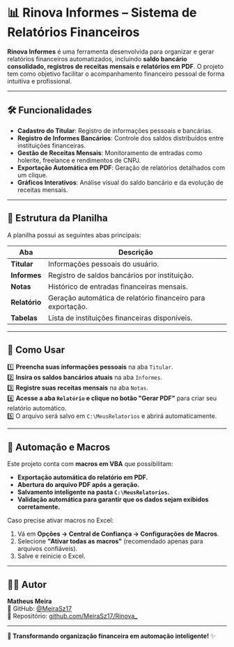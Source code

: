 # 📊 Rinova Informes – Sistema de Relatórios Financeiros

**Rinova Informes** é uma ferramenta desenvolvida para organizar e gerar relatórios financeiros automatizados, incluindo **saldo bancário consolidado, registros de receitas mensais e relatórios em PDF**. O projeto tem como objetivo facilitar o acompanhamento financeiro pessoal de forma intuitiva e profissional.

---

## 🛠 **Funcionalidades**

- **Cadastro do Titular**: Registro de informações pessoais e bancárias.
- **Registro de Informes Bancários**: Controle dos saldos distribuídos entre instituições financeiras.
- **Gestão de Receitas Mensais**: Monitoramento de entradas como holerite, freelance e rendimentos de CNPJ.
- **Exportação Automática em PDF**: Geração de relatórios detalhados com um clique.
- **Gráficos Interativos**: Análise visual do saldo bancário e da evolução de receitas mensais.

---

## 📂 **Estrutura da Planilha**

A planilha possui as seguintes abas principais:

| Aba         | Descrição |
|------------|------------|
| **Titular** | Informações pessoais do usuário. |
| **Informes** | Registro de saldos bancários por instituição. |
| **Notas** | Histórico de entradas financeiras mensais. |
| **Relatório** | Geração automática de relatório financeiro para exportação. |
| **Tabelas** | Lista de instituições financeiras disponíveis. |

---

## 🚀 **Como Usar**

1️⃣ **Preencha suas informações pessoais** na aba `Titular`.  
2️⃣ **Insira os saldos bancários atuais** na aba `Informes`.  
3️⃣ **Registre suas receitas mensais** na aba `Notas`.  
4️⃣ **Acesse a aba `Relatório` e clique no botão "Gerar PDF"** para criar seu relatório automático.  
5️⃣ O arquivo será salvo em `C:\MeusRelatorios` e abrirá automaticamente.

---

## 🔧 **Automação e Macros**

Este projeto conta com **macros em VBA** que possibilitam:
- **Exportação automática do relatório em PDF.**
- **Abertura do arquivo PDF após a geração.**
- **Salvamento inteligente na pasta `C:\MeusRelatorios`.**
- **Validação automática para garantir que os dados sejam exibidos corretamente.**

Caso precise ativar macros no Excel:
1. Vá em **Opções → Central de Confiança → Configurações de Macros**.
2. Selecione **"Ativar todas as macros"** (recomendado apenas para arquivos confiáveis).
3. Salve e reinicie o Excel.

---

## 👨‍💻 **Autor**

**Matheus Meira**  
🔗 GitHub: [@MeiraSz17](https://github.com/MeiraSz17)  
📁 Repositório: [github.com/MeiraSz17/Rinova_](https://github.com/MeiraSz17/Rinova_)

---

**📌 Transformando organização financeira em automação inteligente!** ✨
